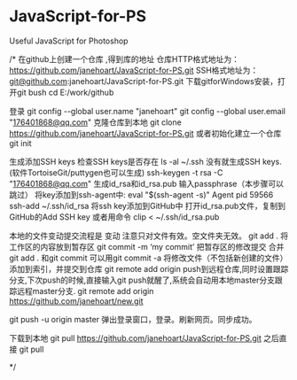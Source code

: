 # JavaScript-for-PS
Useful JavaScript for Photoshop

/*
在github上创建一个仓库 ,得到库的地址
仓库HTTP格式地址为：https://github.com/janehoart/JavaScript-for-PS.git
SSH格式地址为： git@github.com:janehoart/JavaScript-for-PS.git
下载gitforWindows安装，打开git bush
cd E:/work/github

登录
git config --global user.name "janehoart"
git config --global user.email "176401868@qq.com"
克隆仓库到本地
git clone https://github.com/janehoart/JavaScript-for-PS.git
或者初始化建立一个仓库
git init

生成添加SSH keys
检查SSH keys是否存在
ls -al ~/.ssh
没有就生成SSH keys.(软件TortoiseGit/puttygen也可以生成)
ssh-keygen -t rsa -C "176401868@qq.com"
生成id_rsa和id_rsa.pub
输入passphrase（本步骤可以跳过）
将key添加到ssh-agent中:
eval "$(ssh-agent -s)"
Agent pid 59566
ssh-add ~/.ssh/id_rsa
将ssh key添加到GitHub中
打开id_rsa.pub文件，复制到GitHub的Add SSH key
或者用命令
clip < ~/.ssh/id_rsa.pub

本地的文件变动提交流程是
变动 注意只对文件有效。空文件夹无效。
git add .  将工作区的内容放到暂存区
git commit -m ‘my commit’ 把暂存区的修改提交  合并 git add . 和git commit 可以用git commit -a 将修改文件（不包括新创建的文件）添加到索引，并提交到仓库
git remote add origin push到远程仓库,同时设置跟踪分支,下次push的时候,直接输入git push就醒了,系统会自动用本地master分支跟踪远程master分支.
git remote add origin https://github.com/janehoart/new.git

git push -u origin master
弹出登录窗口，登录。刷新网页。同步成功。


下载到本地
git pull https://github.com/janehoart/JavaScript-for-PS.git
之后直接 
git pull

*/
